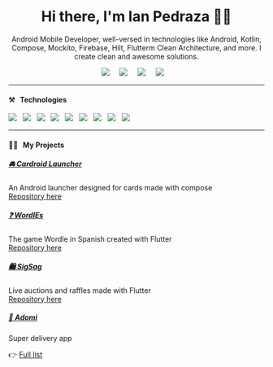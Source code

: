 <h1 align='center'>Hi there, I'm Ian Pedraza 🧑‍💻</h1>

<p align='center'>
   Android Mobile Developer, well-versed in technologies like Android, Kotlin, Compose, Mockito, Firebase, Hilt, Flutterm Clean Architecture, and more. I create clean and awesome solutions.
</p>

<p align='center'>
  <a href="https://ianpedraza.com/"><img src="https://img.shields.io/badge/website-%23006CFF.svg?&style=for-the-badge&logo=google-chrome&logoColor=white" /></a>&nbsp;&nbsp;&nbsp;&nbsp;
  <a href="https://twitter.com/ianpedrazac"><img src="https://img.shields.io/badge/twitter-%231DA1F2.svg?&style=for-the-badge&logo=twitter&logoColor=white" /></a>&nbsp;&nbsp;&nbsp;&nbsp;
  <a href="https://www.linkedin.com/in/ianpedraza"><img src="https://img.shields.io/badge/linkedin-%230077B5.svg?&style=for-the-badge&logo=linkedin&logoColor=white" /></a>&nbsp;&nbsp;&nbsp;&nbsp;
  <a href="mailto:dev@ianpedraza.com?subject=Hola%20Ian"><img src="https://img.shields.io/badge/gmail-%23D14836.svg?&style=for-the-badge&logo=gmail&logoColor=white" /></a>&nbsp;&nbsp;&nbsp;&nbsp;
</p>

<hr>

<h4>⚒&nbsp;&nbsp;&nbsp;Technologies</h4>
<p >
  <img src="https://img.shields.io/badge/android%20-%234CB159.svg?&style=for-the-badge&logo=android&logoColor=white" />&nbsp;&nbsp;
  <img src="https://img.shields.io/badge/kotlin%20-%23F18608.svg?&style=for-the-badge&logo=kotlin&logoColor=white" />&nbsp;&nbsp;
  <img src="https://img.shields.io/badge/mockito%20-%234CB159.svg?&style=for-the-badge&logo=mockito&logoColor=white" />&nbsp;&nbsp;
  <img src="https://img.shields.io/badge/hilt%20-%234CB159.svg?&style=for-the-badge&logo=hilt&logoColor=white" />&nbsp;&nbsp;
  <img src="https://img.shields.io/badge/compose%20-%234CB159.svg?&style=for-the-badge&logo=compose&logoColor=white" />&nbsp;&nbsp;
  <img src="https://img.shields.io/badge/flutter%20-%235DC3EF.svg?&style=for-the-badge&logo=flutter&logoColor=white" />&nbsp;&nbsp;
  <img src="https://img.shields.io/badge/git%20-%23F05133.svg?&style=for-the-badge&logo=git&logoColor=white" />&nbsp;&nbsp;
  <img src="https://img.shields.io/badge/firebase%20-%23FFCB2D.svg?&style=for-the-badge&logo=firebase&logoColor=white" />&nbsp;&nbsp;
  <img src="https://img.shields.io/badge/github%20-%23000.svg?&style=for-the-badge&logo=github&logoColor=white" />&nbsp;&nbsp;
  </p>

<hr>

<h4>👨‍💻&nbsp;&nbsp;&nbsp;My Projects</h4>

<h5><a href="https://play.google.com/store/apps/details?id=com.cardroidlauncher.app">🚘 Cardroid Launcher</a></h5>
<p>An Android launcher designed for cards made with compose<br>
<a href="https://github.com/ianpedraza/cardroid-launcher">Repository here</a></p>

<h5><a href="https://wordles.online/">❓ WordlEs</a></h5>
<p>The game Wordle in Spanish created with Flutter <br>
<a href="https://github.com/ianpedraza/wordles">Repository here</a></p>

<h5><a href="https://play.google.com/store/apps/details?id=com.sigsag.app">🛍️ SigSag</a></h5>
<p>Live auctions and raffles made with Flutter<br>
<a href="https://github.com/ianpedraza/sigsag">Repository here</a></p>

<h5><a href="https://ianpedraza.com/adomi/">🛵 Adomi</a></h5>
<p>Super delivery app<br>

<p>👉 <a href="https://ianpedraza.com/">Full list</a></p>
